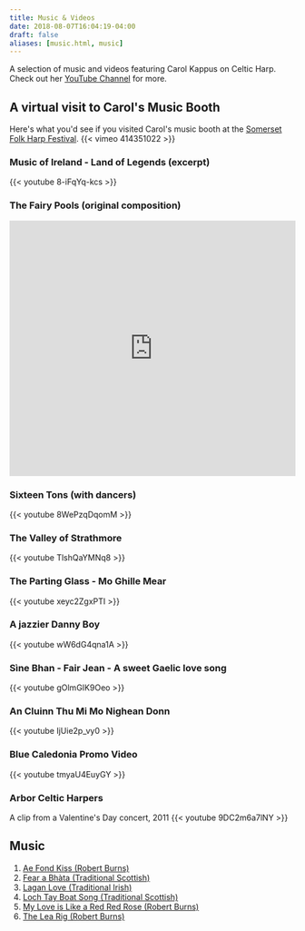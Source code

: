 ```yaml
---
title: Music & Videos
date: 2018-08-07T16:04:19-04:00
draft: false
aliases: [music.html, music]
---
```


<p class="lead">A selection of music and videos featuring Carol Kappus on Celtic Harp. Check out her <a href="https://www.youtube.com/channel/UC5qj9r5ziOtseNLmw26zm0A" target="_blank">YouTube Channel</a> for more.</p>

## A virtual visit to Carol's Music Booth
Here's what you'd see if you visited Carol's music booth at the [Somerset Folk Harp Festival](https://www.somersetharpfest.com/).
{{< vimeo 414351022 >}}

### Music of Ireland - Land of Legends (excerpt)
{{< youtube 8-iFqYq-kcs >}}

### The Fairy Pools (original composition)
<iframe width="100%" height="450" scrolling="no" frameborder="no" src="https://w.soundcloud.com/player/?url=https%3A//api.soundcloud.com/tracks/279767649&amp;auto_play=false&amp;hide_related=false&amp;show_comments=true&amp;show_user=true&amp;show_reposts=false&amp;visual=true"></iframe>

### Sixteen Tons (with dancers)
{{< youtube 8WePzqDqomM >}}

### The Valley of Strathmore 
{{< youtube TlshQaYMNq8 >}}

### The Parting Glass - Mo Ghille Mear
{{< youtube xeyc2ZgxPTI >}}

<div class="row">

<div class="col-md-6">
<h3>A jazzier Danny Boy</h3>
{{< youtube wW6dG4qna1A >}}
</div>

<div class="col-md-6">
<h3>Sìne Bhan - Fair Jean - A sweet Gaelic love song</h3>
{{< youtube gOlmGIK9Oeo >}}
</div>

<div class="col-md-6">
<h3>An Cluinn Thu Mi Mo Nighean Donn</h3>
{{< youtube IjUie2p_vy0 >}}
</div>

</div>

<!-- no longer needed -->
<!--div class="col-md-6"><h3 class="vid_title">Danny Boy</h3><iframe height="515" width="100%" src="http://www.youtube.com/embed/Vt_0E_P30Z0" frameborder="0" allowfullscreen></iframe></div-->


### Blue Caledonia Promo Video
{{< youtube tmyaU4EuyGY >}}


### Arbor Celtic Harpers
A clip from a Valentine's Day concert, 2011
{{< youtube 9DC2m6a7lNY >}}


## Music

<audio preload></audio> 
<ol class="song"><li><a data-src="music/ae_fond_kiss-burns.mp3" href="#">Ae Fond Kiss (Robert Burns)</a></li><li><a data-src="music/fear_a_bhata-scottish.mp3" href="#">Fear a Bhàta (Traditional Scottish)</a></li>
<li><a data-src="music/lagan_love-irish.mp3" href="#">Lagan Love (Traditional Irish)</a></li><li><a data-src="music/loch_tay_boat_song-scottish.mp3" href="#">Loch Tay Boat Song (Traditional Scottish)</a></li>
<li><a data-src="music/my_love_is_like_a_red_red_rose-burns.mp3" href="#">My Love is Like a Red Red Rose (Robert Burns)</a></li>
<li><a data-src="music/the_lea_rig-burns.mp3" href="#">The Lea Rig (Robert Burns)</a></li></ol>

<!-- hack... load jquery first (and then again redundantly via footer) so that music player will initialise. TODO: find a better player using built-in HTML5 components -->
<script src="https://code.jquery.com/jquery-3.2.1.slim.min.js" integrity="sha384-KJ3o2DKtIkvYIK3UENzmM7KCkRr/rE9/Qpg6aAZGJwFDMVNA/GpGFF93hXpG5KkN" crossorigin="anonymous"></script>
<script src="js/audiojs/audio.min.js" type="text/javascript"></script>
<script src="js/custom.js" type="text/javascript"></script>
